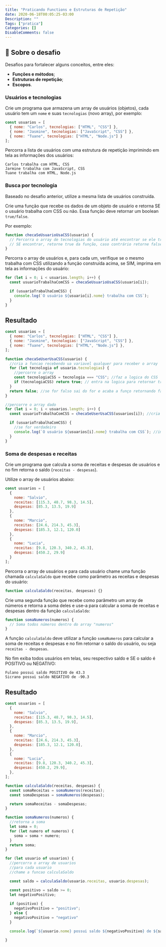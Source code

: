 ```yaml
---
title: "Praticando Functions e Estruturas de Repetição"
date: 2020-06-18T00:05:25-03:00
Description: ""
Tags: ["pratica"]
Categories: []
DisableComments: false
---
```


## :rocket: Sobre o desafio

Desafios para fortalecer alguns conceitos, entre eles:

- **Funções e métodos**;
- **Estruturas de repetição**;
- **Escopos**.

### Usuários e tecnologias

Crie um programa que armazena um array de usuários (objetos), cada usuário tem um `nome` e suas `tecnologias` (novo array), por exemplo: 

```js
const usuarios = [
  { nome: "Carlos", tecnologias: ["HTML", "CSS"] },
  { nome: "Jasmine", tecnologias: ["JavaScript", "CSS"] },
  { nome: "Tuane", tecnologias: ["HTML", "Node.js"] }
];
```

Percorra a lista de usuários com uma estrutura de repetição imprimindo em tela as informações dos usuários:

```
Carlos trabalha com HTML, CSS
Jarmine trabalha com JavaScript, CSS
Tuane trabalha com HTML, Node.js
```

### Busca por tecnologia

Baseado no desafio anterior, utilize a mesma lista de usuários construída.

Crie uma função que recebe os dados de um objeto de usuário e retorna SE o usuário trabalha com CSS ou não. Essa função deve retornar um boolean `true/false`.

Por exemplo:

```js
function checaSeUsuarioUsaCSS(usuario) {
  // Percorra o array de tecnologias do usuário até encontrar se ele trabalha com CSS
  // SE encontrar, retorne true da função, caso contrário retorne false
}
```

Percorra o array de usuários e, para cada um, verifique se o mesmo trabalha com CSS utilizando a função construída acima, se SIM, imprima em tela as informações do usuário:

```js
for (let i = 0; i < usuarios.length; i++) {
  const usuarioTrabalhaComCSS = checaSeUsuarioUsaCSS(usuario[i]);

  if (usuarioTrabalhaComCSS) {
    console.log(`O usuário ${usuario[i].nome} trabalha com CSS`);
  }
}
```

## Resultado

```js
const usuarios = [
  { nome: "Carlos", tecnologias: ["HTML", "CSS"] },
  { nome: "Jasmine", tecnologias: ["JavaScript", "CSS"] },
  { nome: "Tuane", tecnologias: ["HTML", "Node.js"] },
];

function checaSeUserUsaCSS(usuario) {
  //cria a funcao recebendo ua variavel qualquer para receber o array
  for (let tecnologia of usuario.tecnologias) {
    //percorre o array
    const tecnologiaCSS = tecnologia === "CSS"; //faz a logica do CSS
    if (tecnologiaCSS) return true; // entra na logica para retornar true
  }
  return false; //se for falso sai do for e acaba a funço retornando false
}

//percorre o array dado
for (let i = 0; i < usuarios.length; i++) {
  const usuarioTrabalhaComCSS = checaSeUserUsaCSS(usuarios[i]); //cria uma var para receber o resultado da função

  if (usuarioTrabalhaComCSS) {
    //se for verdadeiro
    console.log(`O usuário ${usuarios[i].nome} trabalha com CSS`); //imprime
  }
}
```

### Soma de despesas e receitas

Crie um programa que calcula a soma de receitas e despesas de usuários e no fim retorna o saldo (`receitas - despesas`).

Utilize o array de usuários abaixo:

```js
const usuarios = [
  {
    nome: "Salvio",
    receitas: [115.3, 48.7, 98.3, 14.5],
    despesas: [85.3, 13.5, 19.9]
  },
  {
    nome: "Marcio",
    receitas: [24.6, 214.3, 45.3],
    despesas: [185.3, 12.1, 120.0]
  },
  {
    nome: "Lucia",
    receitas: [9.8, 120.3, 340.2, 45.3],
    despesas: [450.2, 29.9]
  }
];
```

Percorra o array de usuários e para cada usuário chame uma função chamada `calculaSaldo` que recebe como parâmetro as receitas e despesas do usuário:

```js
function calculaSaldo(receitas, despesas) {}
```

Crie uma segunda função que recebe como parâmetro um array de números e retorna a soma deles e use-a para calcular a soma de receitas e despesas dentro da função `calculaSaldo`:

```js
function somaNumeros(numeros) {
  // Soma todos números dentro do array "numeros"
}
```

A função `calculaSaldo` deve utilizar a função `somaNumeros` para calcular a soma de receitas e despesas e no fim retornar o saldo do usuário, ou seja `receitas - despesas`.

No fim exiba todos usuários em telas, seu respectivo saldo e SE o saldo é POSITIVO ou NEGATIVO:

```
Fulano possui saldo POSITIVO de 43.3
Sicrano possui saldo NEGATIVO de -90.3
```

## Resultado

```js
const usuarios = [
  {
    nome: "Salvio",
    receitas: [115.3, 48.7, 98.3, 14.5],
    despesas: [85.3, 13.5, 19.9],
  },
  {
    nome: "Marcio",
    receitas: [24.6, 214.3, 45.3],
    despesas: [185.3, 12.1, 120.0],
  },
  {
    nome: "Lucia",
    receitas: [9.8, 120.3, 340.2, 45.3],
    despesas: [450.2, 29.9],
  },
];

function calculaSaldo(receitas, despesas) {
  const somaReceitas = somaNumeros(receitas);
  const somaDespesas = somaNumeros(despesas);

  return somaReceitas - somaDespesas;
}

function somaNumeros(numeros) {
  //retorna a soma
  let soma = 0;
  for (let numero of numeros) {
    soma = soma + numero;
  }
  return soma;
}

for (let usuario of usuarios) {
  //percorra o array de usuarios
  //para cada usuario
  //chame a funcao calculaSaldo

  const saldo = calculaSaldo(usuario.receitas, usuario.despesas);

  const positivo = saldo >= 0;
  let negativoPositivo;
  
  if (positivo) {
    negativoPositivo = "positivo";
  } else {
    negativoPositivo = "negativo"
  }

  console.log(`${usuario.nome} possui saldo ${negativoPositivo} de ${saldo.toFixed(2)}`);

}
```